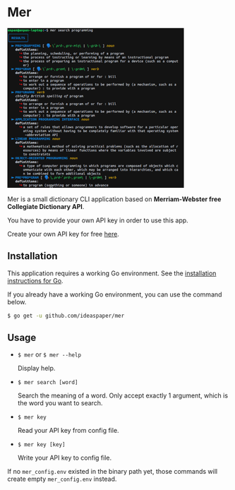 # Mer

![mer](./assets/mer.png)

Mer is a small dictionary CLI application based on **Merriam-Webster free Collegiate Dictionary API**.

You have to provide your own API key in order to use this app.

Create your own API key for free [here](https://dictionaryapi.com/).

## Installation

This application requires a working Go environment. See the [installation instructions for Go](https://golang.org/doc/install).

If you already have a working Go environment, you can use the command below.

```bash
$ go get -u github.com/ideaspaper/mer
```

## Usage

- `$ mer` or `$ mer --help`

  Display help.

- `$ mer search [word]`

  Search the meaning of a word. Only accept exactly 1 argument, which is the word you want to search.

- `$ mer key`

  Read your API key from config file.

- `$ mer key [key]`

  Write your API key to config file.

If no `mer_config.env` existed in the binary path yet, those commands will create empty `mer_config.env` instead.